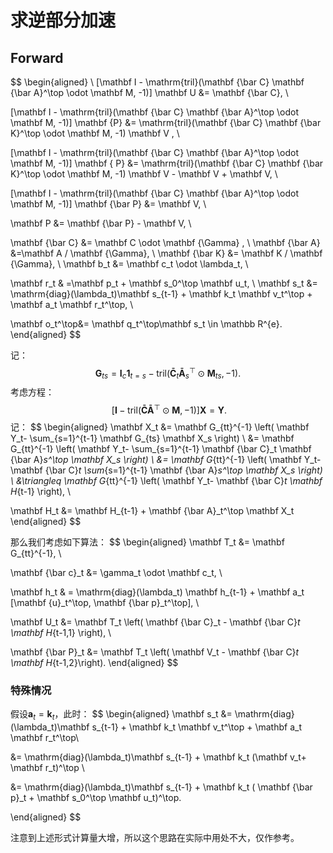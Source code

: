 # 求逆部分加速

## Forward

$$
\begin{aligned}
\ [\mathbf I - \mathrm{tril}(\mathbf {\bar C} \mathbf {\bar A}^\top
\odot \mathbf M, -1)] \mathbf U &= \mathbf {\bar C}, \\

[\mathbf I - \mathrm{tril}(\mathbf {\bar C} \mathbf {\bar A}^\top
\odot \mathbf M, -1)] \mathbf {P} &= \mathrm{tril}(\mathbf {\bar C} \mathbf {\bar K}^\top
\odot \mathbf M, -1) \mathbf V , \\

[\mathbf I - \mathrm{tril}(\mathbf {\bar C} \mathbf {\bar A}^\top
\odot \mathbf M, -1)] \mathbf { P} &= \mathrm{tril}(\mathbf {\bar C} \mathbf {\bar K}^\top
\odot \mathbf M, -1) \mathbf V - \mathbf V + \mathbf V, \\

[\mathbf I - \mathrm{tril}(\mathbf {\bar C} \mathbf {\bar A}^\top
\odot \mathbf M, -1)] \mathbf {\bar P} &=  \mathbf V, \\

\mathbf P &= \mathbf {\bar P}  - \mathbf V, \\

\mathbf {\bar C} &=  \mathbf C \odot \mathbf {\Gamma} , \\
\mathbf {\bar A} &=\mathbf A / \mathbf {\Gamma}, \\
\mathbf {\bar K} &= \mathbf K / \mathbf {\Gamma}, \\
\mathbf b_t &= \mathbf c_t \odot \lambda_t, \\

\mathbf r_t & =\mathbf p_t + \mathbf s_0^\top \mathbf u_t, \\
\mathbf s_t &= \mathrm{diag}(\lambda_t)\mathbf s_{t-1} + \mathbf k_t \mathbf v_t^\top + \mathbf a_t \mathbf r_t^\top, \\

\mathbf o_t^\top&= \mathbf q_t^\top\mathbf s_t \in \mathbb R^{e}.
\end{aligned}
$$

记：
$$
\mathbf G_{ts} =\mathbf I_c \mathbf 1_{t=s} - \mathrm{tril}(\mathbf {\bar C}_t \mathbf {\bar A}_s^\top
\odot \mathbf M_{ts}, -1).
$$
考虑方程：
$$
\ [\mathbf I - \mathrm{tril}(\mathbf {\bar C} \mathbf {\bar A}^\top
\odot \mathbf M, -1)] \mathbf X = \mathbf Y.
$$
记：
$$
\begin{aligned}
\mathbf X_t &= \mathbf G_{tt}^{-1} \left( \mathbf Y_t- \sum_{s=1}^{t-1} \mathbf G_{ts} \mathbf X_s  \right) \\
&= \mathbf G_{tt}^{-1}  \left( \mathbf Y_t- \sum_{s=1}^{t-1} \mathbf {\bar C}_t   \mathbf {\bar A}_s^\top \mathbf X_s  \right) \\
&= \mathbf G_{tt}^{-1}  \left( \mathbf Y_t- \mathbf {\bar C}_t  \sum_{s=1}^{t-1}   \mathbf {\bar A}_s^\top \mathbf X_s  \right)  \\
&\triangleq \mathbf G_{tt}^{-1}  \left( \mathbf Y_t- \mathbf {\bar C}_t  \mathbf H_{t-1}  \right),  \\

\mathbf H_t &= \mathbf H_{t-1} +   \mathbf {\bar A}_t^\top \mathbf X_t
\end{aligned}
$$

那么我们考虑如下算法：
$$
\begin{aligned}
\mathbf T_t &= \mathbf G_{tt}^{-1}, \\

\mathbf {\bar c}_t &= \gamma_t \odot \mathbf c_t, \\

\mathbf h_t & = \mathrm{diag}(\lambda_t) \mathbf h_{t-1}  + \mathbf a_t [\mathbf {u}_t^\top, \mathbf {\bar p}_t^\top], \\


\mathbf U_t &= \mathbf T_t \left(  \mathbf {\bar C}_t - \mathbf {\bar C}_t \mathbf H_{t-1,1} \right), \\

\mathbf {\bar P}_t &= \mathbf T_t \left( \mathbf V_t - \mathbf {\bar C}_t  \mathbf H_{t-1,2}\right).
\end{aligned}
$$

### 特殊情况
假设$\mathbf a_t = \mathbf k_t$，此时：
$$
\begin{aligned}
\mathbf s_t &= \mathrm{diag}(\lambda_t)\mathbf s_{t-1} + \mathbf k_t \mathbf v_t^\top + \mathbf a_t \mathbf r_t^\top\\

&= \mathrm{diag}(\lambda_t)\mathbf s_{t-1} + \mathbf k_t (\mathbf v_t+  \mathbf r_t)^\top \\

&= \mathrm{diag}(\lambda_t)\mathbf s_{t-1} + \mathbf k_t ( \mathbf {\bar p}_t + \mathbf s_0^\top \mathbf u_t)^\top.


\end{aligned}
$$

注意到上述形式计算量大增，所以这个思路在实际中用处不大，仅作参考。
